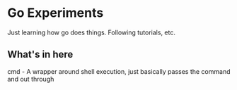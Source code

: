 # Go Experiments

Just learning how go does things. Following tutorials, etc.

## What's in here

cmd - A wrapper around shell execution, just basically passes the command and out through


